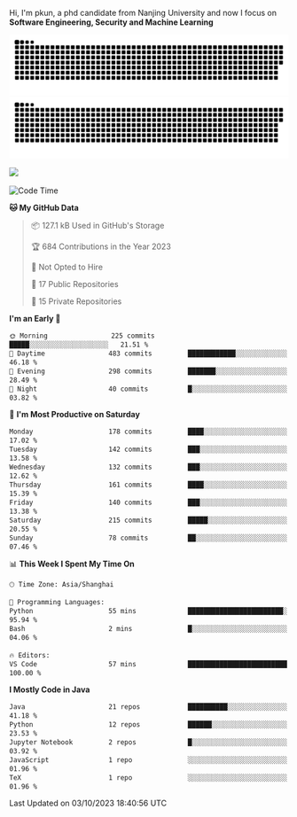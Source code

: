 Hi, I'm pkun, a phd candidate from Nanjing University and now I focus on **Software Engineering, Security and Machine Learning**

![GitHub Snake Light](https://github.com/pppppkun/pppppkun/blob/output/github-snake.svg#gh-light-mode-only)
![GitHub Snake dark](https://github.com/pppppkun/pppppkun/blob/output/github-snake-dark.svg#gh-dark-mode-only)

![](https://komarev.com/ghpvc/?username=pppppkun)
<!--START_SECTION:waka-->
![Code Time](http://img.shields.io/badge/Code%20Time-1%2C925%20hrs%2032%20mins-blue)

**🐱 My GitHub Data** 

> 📦 127.1 kB Used in GitHub's Storage 
 > 
> 🏆 684 Contributions in the Year 2023
 > 
> 🚫 Not Opted to Hire
 > 
> 📜 17 Public Repositories 
 > 
> 🔑 15 Private Repositories 
 > 
**I'm an Early 🐤** 

```text
🌞 Morning                225 commits         █████░░░░░░░░░░░░░░░░░░░░   21.51 % 
🌆 Daytime                483 commits         ████████████░░░░░░░░░░░░░   46.18 % 
🌃 Evening                298 commits         ███████░░░░░░░░░░░░░░░░░░   28.49 % 
🌙 Night                  40 commits          █░░░░░░░░░░░░░░░░░░░░░░░░   03.82 % 
```
📅 **I'm Most Productive on Saturday** 

```text
Monday                   178 commits         ████░░░░░░░░░░░░░░░░░░░░░   17.02 % 
Tuesday                  142 commits         ███░░░░░░░░░░░░░░░░░░░░░░   13.58 % 
Wednesday                132 commits         ███░░░░░░░░░░░░░░░░░░░░░░   12.62 % 
Thursday                 161 commits         ████░░░░░░░░░░░░░░░░░░░░░   15.39 % 
Friday                   140 commits         ███░░░░░░░░░░░░░░░░░░░░░░   13.38 % 
Saturday                 215 commits         █████░░░░░░░░░░░░░░░░░░░░   20.55 % 
Sunday                   78 commits          ██░░░░░░░░░░░░░░░░░░░░░░░   07.46 % 
```


📊 **This Week I Spent My Time On** 

```text
🕑︎ Time Zone: Asia/Shanghai

💬 Programming Languages: 
Python                   55 mins             ████████████████████████░   95.94 % 
Bash                     2 mins              █░░░░░░░░░░░░░░░░░░░░░░░░   04.06 % 

🔥 Editors: 
VS Code                  57 mins             █████████████████████████   100.00 % 
```

**I Mostly Code in Java** 

```text
Java                     21 repos            ██████████░░░░░░░░░░░░░░░   41.18 % 
Python                   12 repos            ██████░░░░░░░░░░░░░░░░░░░   23.53 % 
Jupyter Notebook         2 repos             █░░░░░░░░░░░░░░░░░░░░░░░░   03.92 % 
JavaScript               1 repo              ░░░░░░░░░░░░░░░░░░░░░░░░░   01.96 % 
TeX                      1 repo              ░░░░░░░░░░░░░░░░░░░░░░░░░   01.96 % 
```




 Last Updated on 03/10/2023 18:40:56 UTC
<!--END_SECTION:waka-->
